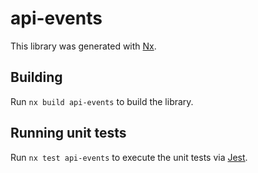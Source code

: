 # api-events

This library was generated with [Nx](https://nx.dev).

## Building

Run `nx build api-events` to build the library.

## Running unit tests

Run `nx test api-events` to execute the unit tests via [Jest](https://jestjs.io).
